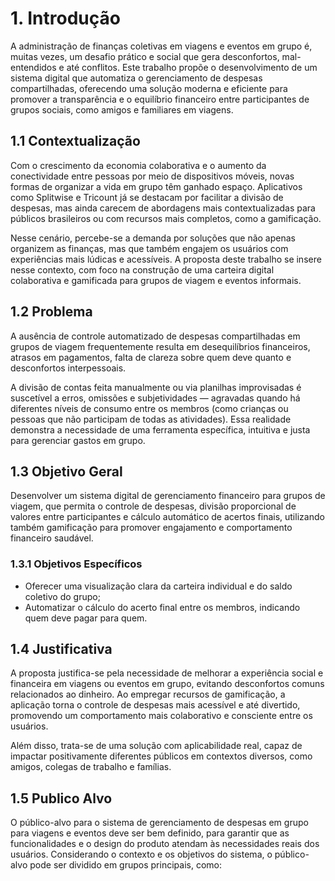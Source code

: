 # 1. Introdução

A administração de finanças coletivas em viagens e eventos em grupo é, muitas vezes, um desafio prático e social que gera desconfortos, mal-entendidos e até conflitos. Este trabalho propõe o desenvolvimento de um sistema digital que automatiza o gerenciamento de despesas compartilhadas, oferecendo uma solução moderna e eficiente para promover a transparência e o equilíbrio financeiro entre participantes de grupos sociais, como amigos e familiares em viagens.

## 1.1 Contextualização

Com o crescimento da economia colaborativa e o aumento da conectividade entre pessoas por meio de dispositivos móveis, novas formas de organizar a vida em grupo têm ganhado espaço. Aplicativos como Splitwise e Tricount já se destacam por facilitar a divisão de despesas, mas ainda carecem de abordagens mais contextualizadas para públicos brasileiros ou com recursos mais completos, como a gamificação.

Nesse cenário, percebe-se a demanda por soluções que não apenas organizem as finanças, mas que também engajem os usuários com experiências mais lúdicas e acessíveis. A proposta deste trabalho se insere nesse contexto, com foco na construção de uma carteira digital colaborativa e gamificada para grupos de viagem e eventos informais.

## 1.2 Problema

A ausência de controle automatizado de despesas compartilhadas em grupos de viagem frequentemente resulta em desequilíbrios financeiros, atrasos em pagamentos, falta de clareza sobre quem deve quanto e desconfortos interpessoais.

A divisão de contas feita manualmente ou via planilhas improvisadas é suscetível a erros, omissões e subjetividades — agravadas quando há diferentes níveis de consumo entre os membros (como crianças ou pessoas que não participam de todas as atividades). Essa realidade demonstra a necessidade de uma ferramenta específica, intuitiva e justa para gerenciar gastos em grupo.

## 1.3 Objetivo Geral

Desenvolver um sistema digital de gerenciamento financeiro para grupos de viagem, que permita o controle de despesas, divisão proporcional de valores entre participantes e cálculo automático de acertos finais, utilizando também gamificação para promover engajamento e comportamento financeiro saudável.

### 1.3.1 Objetivos Específicos

- Oferecer uma visualização clara da carteira individual e do saldo coletivo do grupo;
- Automatizar o cálculo do acerto final entre os membros, indicando quem deve pagar para quem.

## 1.4 Justificativa

A proposta justifica-se pela necessidade de melhorar a experiência social e financeira em viagens ou eventos em grupo, evitando desconfortos comuns relacionados ao dinheiro. Ao empregar recursos de gamificação, a aplicação torna o controle de despesas mais acessível e até divertido, promovendo um comportamento mais colaborativo e consciente entre os usuários.

Além disso, trata-se de uma solução com aplicabilidade real, capaz de impactar positivamente diferentes públicos em contextos diversos, como amigos, colegas de trabalho e famílias.

## 1.5 Publico Alvo

O público-alvo para o sistema de gerenciamento de despesas em grupo para viagens e eventos deve ser bem definido, para garantir que as funcionalidades e o design do produto atendam às necessidades reais dos usuários. Considerando o contexto e os objetivos do sistema, o público-alvo pode ser dividido em grupos principais, como:

